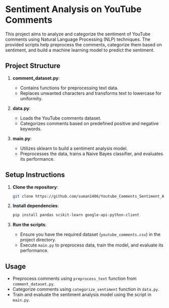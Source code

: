 # Sentiment Analysis on YouTube Comments

This project aims to analyze and categorize the sentiment of YouTube comments using Natural Language Processing (NLP) techniques. The provided scripts help preprocess the comments, categorize them based on sentiment, and build a machine learning model to predict the sentiment.

## Project Structure

1. **comment_dataset.py**:
    - Contains functions for preprocessing text data.
    - Replaces unwanted characters and transforms text to lowercase for uniformity.

2. **data.py**:
    - Loads the YouTube comments dataset.
    - Categorizes comments based on predefined positive and negative keywords.

3. **main.py**:
    - Utilizes sklearn to build a sentiment analysis model.
    - Preprocesses the data, trains a Naive Bayes classifier, and evaluates its performance.

## Setup Instructions

1. **Clone the repository**:
    ```bash
    git clone https://github.com/suman1406/Youtube_Comments_Sentiment_Analysis.git
    ```

2. **Install dependencies**:
    ```bash
    pip install pandas scikit-learn google-api-python-client
    ```

3. **Run the scripts**:
    - Ensure you have the required dataset (`youtube_comments.csv`) in the project directory.
    - Execute `main.py` to preprocess data, train the model, and evaluate its performance.

## Usage

- Preprocess comments using `preprocess_text` function from `comment_dataset.py`.
- Categorize comments using `categorize_sentiment` function in `data.py`.
- Train and evaluate the sentiment analysis model using the script in `main.py`.